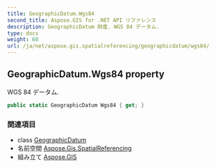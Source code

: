```yaml
---
title: GeographicDatum.Wgs84
second_title: Aspose.GIS for .NET API リファレンス
description: GeographicDatum 財産. WGS 84 データム.
type: docs
weight: 60
url: /ja/net/aspose.gis.spatialreferencing/geographicdatum/wgs84/
---
```

## GeographicDatum.Wgs84 property

WGS 84 データム.

```csharp
public static GeographicDatum Wgs84 { get; }
```

### 関連項目

* class [GeographicDatum](../)
* 名前空間 [Aspose.Gis.SpatialReferencing](../../geographicdatum/)
* 組み立て [Aspose.GIS](../../../)


